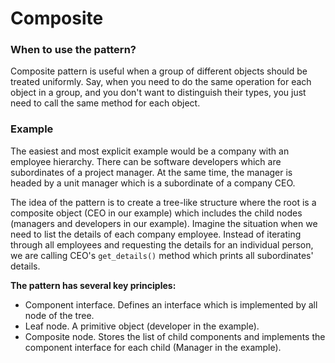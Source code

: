 # Composite

### When to use the pattern?
Composite pattern is useful when a group of different objects should be treated uniformly.
Say, when you need to do the same operation for each object in a group, and you don't want to distinguish their types,
you just need to call the same method for each object.

### Example
The easiest and most explicit example would be a company with an employee hierarchy.
There can be software developers which are subordinates of a project manager. At the same time,
the manager is headed by a unit manager which is a subordinate of a company CEO.

The idea of the pattern is to create a tree-like structure where the root is a composite object (CEO in our example) 
which includes the child nodes (managers and developers in our example).
Imagine the situation when we need to list the details of each company employee. Instead of iterating through all employees 
and requesting the details for an individual person, we are calling CEO's `get_details()` method which prints all subordinates' details.  

**The pattern has several key principles:**
* Component interface. Defines an interface which is implemented by all node of the tree.
* Leaf node. A primitive object (developer in the example).
* Composite node. Stores the list of child components and implements the component interface for each child (Manager in the example).
